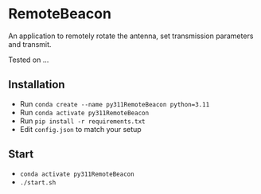 # RemoteBeacon

An application to remotely rotate the antenna, set transmission parameters and transmit.

Tested on ...

## Installation

- Run `conda create --name py311RemoteBeacon python=3.11`
- Run `conda activate py311RemoteBeacon`
- Run `pip install -r requirements.txt`
- Edit `config.json` to match your setup

## Start

- `conda activate py311RemoteBeacon`
- `./start.sh`